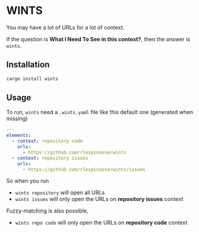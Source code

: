 # WINTS

You may have a lot of URLs for a lot of context.

If the question is **What I Need To See in this context?**, then the answer is `wints`.

## Installation

```sh
cargo install wints
```

## Usage

To run, `wints` need a `.wints.yaml` file like this default one (generated when missing)

```yaml
---
elements:
  - context: repository code
    urls:
      - https://github.com/rlespinasse/wints
  - context: repository issues
    urls:
      - https://github.com/rlespinasse/wints/issues
```

So when you run

- `wints repository` will open all URLs
- `wints issues` will only open the URLs on **repository issues** context

Fuzzy-matching is also possible,

- `wints repo code` will only open the URLs on **repository code** context
